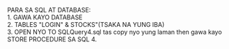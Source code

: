 PARA SA SQL AT DATABASE:  
      1. GAWA KAYO DATABASE  
      2. TABLES "LOGIN" & STOCKS"(TSAKA NA YUNG IBA)  
      3. OPEN NYO TO SQLQuery4.sql tas copy nyo yung laman then gawa kayo STORE PROCEDURE SA SQL
      4.
